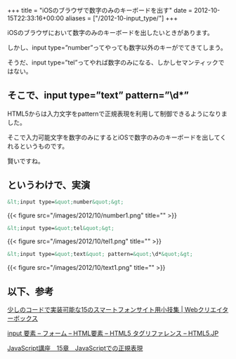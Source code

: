 +++
title = "iOSのブラウザで数字のみのキーボードを出す"
date = 2012-10-15T22:33:16+00:00
aliases = ["/2012-10-input_type/"]
+++

iOSのブラウザにおいて数字のみのキーボードを出したいときがあります。

しかし、input type=&#8221;number&#8221;ってやっても数字以外のキーがでてきてしまう。 

そうだ、input type=&#8221;tel&#8221;ってやれば数字のみになる、しかしセマンティックではない。 

## そこで、input type=&#8221;text&#8221; pattern=&#8221;\d*&#8221;

HTML5からは入力文字をpatternで正規表現を利用して制御できるようになりました。 

そこで入力可能文字を数字のみにするとiOSで数字のみのキーボードを出してくれるというものです。 

賢いですね。 

## というわけで、実演

```html
&lt;input type=&quot;number&quot;&gt;
```

{{< figure src="/images/2012/10/number1.png" title="" >}}

```html
&lt;input type=&quot;tel&quot;&gt;
```

{{< figure src="/images/2012/10/tel1.png" title="" >}}

```html
&lt;input type=&quot;text&quot; pattern=&quot;\d*&quot;&gt;
```

{{< figure src="/images/2012/10/text1.png" title="" >}}

## 以下、参考

[少しのコードで実装可能な15のスマートフォンサイト用小技集 | Webクリエイターボックス](http://www.webcreatorbox.com/tech/smartphone-snippets/)

[input 要素 &#8211; フォーム &#8211; HTML要素 &#8211; HTML5 タグリファレンス &#8211; HTML5.JP](http://www.html5.jp/tag/elements/input.html)

[JavaScript講座　15章　JavaScriptでの正規表現](http://www.site-cooler.com/kwl/javascript/15.htm)
